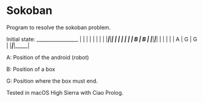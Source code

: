 # Sokoban

Program to resolve the sokoban problem.

Initial state:
	 _________________
	|     |     |     |
	|     |     |     |
	|_____|_____|_____|
	|     |     |     |
	|     |  B  |  B  |
	|_____|_____|_____|
	|     |     |     |
	|  A  |  G  |  G  |
	|_____|_____|_____|


A: Position of the android (robot)

B: Position of a box

G: Position where the box must end.


Tested in macOS High Sierra with Ciao Prolog.
